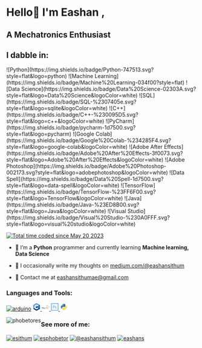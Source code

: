 <h1 align="left">Hello👋 I'm Eashan ,</h1>
<h2 align="left">A Mechatronics Enthusiast </h2>
<h2 align="left">I dabble in: </h2>
![Python](https://img.shields.io/badge/Python-747513.svg?style=flat&logo=python)  ![Machine Learning](https://img.shields.io/badge/Machine%20Learning-034f00?style=flat) ![Data Science](https://img.shields.io/badge/Data%20Science-02303A.svg?style=flat&logo=Data%20Science&logoColor=white) ![SQL](https://img.shields.io/badge/SQL-%2307405e.svg?style=flat&logo=sqlite&logoColor=white) ![C++](https://img.shields.io/badge/C++-%230095D5.svg?style=flat&logo=c++&logoColor=white) ![PyCharm](https://img.shields.io/badge/pycharm-1d7500.svg?style=flat&logo=pycharm) ![Google Colab](https://img.shields.io/badge/Google%20Colab-%234285F4.svg?style=flat&logo=google-colab&logoColor=white) ![Adobe After Effects](https://img.shields.io/badge/Adobe%20After%20Effects-3f0073.svg?style=flat&logo=Adobe%20After%20Effects&logoColor=white) ![Adobe Photoshop](https://img.shields.io/badge/Adobe%20Photoshop-002173.svg?style=flat&logo=adobephotoshop&logoColor=white) ![Data Spell](https://img.shields.io/badge/Data%20Spell-1d7500.svg?style=flat&logo=data-spell&logoColor=white) ![TensorFlow](https://img.shields.io/badge/TensorFlow-%23FF6F00.svg?style=flat&logo=TensorFlow&logoColor=white) ![Java](https://img.shields.io/badge/Java-%23ED8B00.svg?style=flat&logo=Java&logoColor=white) ![Visual Studio](https://img.shields.io/badge/Visual%20Studio-%230A0FFF.svg?style=flat&logo=visual%20studio&logoColor=white)

<a href="https://wakatime.com/@0b710948-eb6d-4596-a699-20a0b414402a"><img src="https://wakatime.com/badge/user/0b710948-eb6d-4596-a699-20a0b414402a.svg" alt="Total time coded since May 20 2023" /></a>


- 🌱 I’m a **Python** programmer and currently learning **Machine learning, Data Science**

- 📝 I occasionally write my thoughts on [medium.com/@eashansithum](medium.com/@eashansithum)

- 📧 Contact me at [eashansithumae@gmail.com](eashansithumae@gmail.com)

<h3 align="left">Languages and Tools:</h3>
<p align="left"> <a href="https://www.arduino.cc/" target="_blank" rel="noreferrer"> <img src="https://cdn.worldvectorlogo.com/logos/arduino-1.svg" alt="arduino" width="20" height="20"/></a>
<a href="https://www.w3schools.com/cpp/" target="_blank" rel="noreferrer"> <img src="https://raw.githubusercontent.com/devicons/devicon/master/icons/cplusplus/cplusplus-original.svg" alt="cplusplus" width="20" height="20"/> </a>
<a href="https://www.mysql.com/" target="_blank" rel="noreferrer"> <img src="https://raw.githubusercontent.com/devicons/devicon/master/icons/mysql/mysql-original-wordmark.svg" alt="mysql" width="20" height="20"/> </a> <a href="https://www.photoshop.com/en" target="_blank" rel="noreferrer"> <img src="https://raw.githubusercontent.com/devicons/devicon/master/icons/photoshop/photoshop-line.svg" alt="photoshop" width="20" height="20"/> </a>
<a href="https://www.python.org" target="_blank" rel="noreferrer"> <img src="https://raw.githubusercontent.com/devicons/devicon/master/icons/python/python-original.svg" alt="python" width="20" height="20"/> </a> </p>

<p><img align="left" src="https://github-readme-stats.vercel.app/api/top-langs?username=phobetores&show_icons=true&locale=en&layout=compact" alt="phobetores" /></p>

<h3 align="left">See more of me:</h3>
<p align="left">
<a href="https://linkedin.com/in/esithum" target="blank"><img align="center" src="https://raw.githubusercontent.com/rahuldkjain/github-profile-readme-generator/master/src/images/icons/Social/linked-in-alt.svg" alt="esithum" height="20" width="30" /></a>
<a href="https://fb.com/esphobetor" target="blank"><img align="center" src="https://raw.githubusercontent.com/rahuldkjain/github-profile-readme-generator/master/src/images/icons/Social/facebook.svg" alt="esphobetor" height="20" width="30" /></a>
<a href="https://medium.com/@eashansithum" target="blank"><img align="center" src="https://raw.githubusercontent.com/rahuldkjain/github-profile-readme-generator/master/src/images/icons/Social/medium.svg" alt="@eashansithum" height="20" width="30" /></a>
<a href="https://www.hackerrank.com/eashans" target="blank"><img align="center" src="https://raw.githubusercontent.com/rahuldkjain/github-profile-readme-generator/master/src/images/icons/Social/hackerrank.svg" alt="eashans" height="20" width="30" /></a>
</p>
